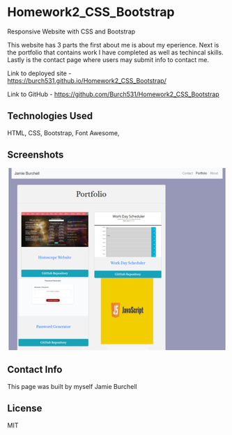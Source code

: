 # Homework2_CSS_Bootstrap
Responsive Website with CSS and Bootstrap

This website has 3 parts the first about me is about my eperience.  Next is the portfolio that contains work I have completed as well as techincal skills.  Lastly is the contact page where users may submit info to contact me.


Link to deployed site - https://burch531.github.io/Homework2_CSS_Bootstrap/

Link to GitHub - https://github.com/Burch531/Homework2_CSS_Bootstrap

## Technologies Used

HTML,
CSS,
Bootstrap,
Font Awesome,

## Screenshots

![Profile_Page](./images/Portfolio.PNG)



## Contact Info 
This page was built by myself Jamie Burchell

## License
MIT





